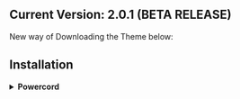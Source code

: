 ## Current Version: 2.0.1 (BETA RELEASE)

New way of Downloading the Theme below:

## Installation

<!-- Powercord -->
<details>
<summary><b>Powercord</b></summary>

* **Step 1:** Open **Command Prompt** / **Terminal**

* **Step 2:** Paste the below code in your terminal:

* **Step 3:** Move the "theme.scss" In the folder with your name out of the folder

```bash
cd powercord/src/Powercord/themes
```

```bash
git clone https://github.com/Shurayukii/Simplicity.git
```

